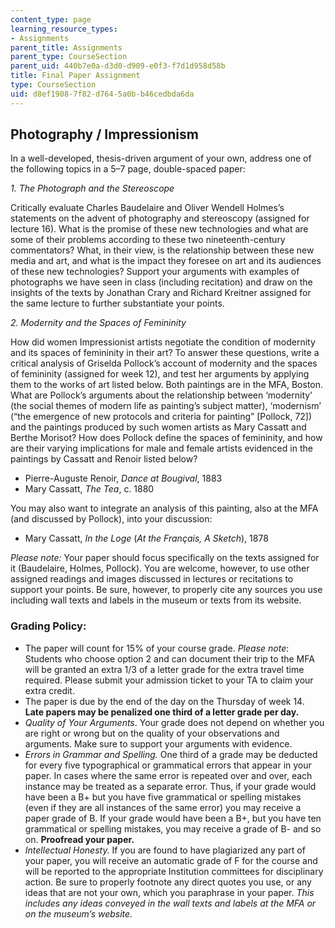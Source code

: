 ```yaml
---
content_type: page
learning_resource_types:
- Assignments
parent_title: Assignments
parent_type: CourseSection
parent_uid: 440b7e0a-d3d0-d909-e0f3-f7d1d958d58b
title: Final Paper Assignment
type: CourseSection
uid: d8ef1908-7f82-d764-5a0b-b46cedbda6da
---
```


Photography / Impressionism
---------------------------

In a well-developed, thesis-driven argument of your own, address one of the following topics in a 5–7 page, double-spaced paper:

_1\. The Photograph and the Stereoscope_

Critically evaluate Charles Baudelaire and Oliver Wendell Holmes’s statements on the advent of photography and stereoscopy (assigned for lecture 16). What is the promise of these new technologies and what are some of their problems according to these two nineteenth-century commentators? What, in their view, is the relationship between these new media and art, and what is the impact they foresee on art and its audiences of these new technologies? Support your arguments with examples of photographs we have seen in class (including recitation) and draw on the insights of the texts by Jonathan Crary and Richard Kreitner assigned for the same lecture to further substantiate your points.

_2\. Modernity and the Spaces of Femininity_

How did women Impressionist artists negotiate the condition of modernity and its spaces of femininity in their art? To answer these questions, write a critical analysis of Griselda Pollock’s account of modernity and the spaces of femininity (assigned for week 12), and test her arguments by applying them to the works of art listed below. Both paintings are in the MFA, Boston. What are Pollock’s arguments about the relationship between ‘modernity’ (the social themes of modern life as painting’s subject matter), ‘modernism’ (“the emergence of new protocols and criteria for painting” \[Pollock, 72\]) and the paintings produced by such women artists as Mary Cassatt and Berthe Morisot? How does Pollock define the spaces of femininity, and how are their varying implications for male and female artists evidenced in the paintings by Cassatt and Renoir listed below?

*   Pierre-Auguste Renoir, _Dance at Bougival_, 1883
*   Mary Cassatt, _The Tea_, c. 1880

You may also want to integrate an analysis of this painting, also at the MFA (and discussed by Pollock), into your discussion:

*   Mary Cassatt, _In the Loge_ (_At the Français, A Sketch_), 1878

_Please note:_ Your paper should focus specifically on the texts assigned for it (Baudelaire, Holmes, Pollock). You are welcome, however, to use other assigned readings and images discussed in lectures or recitations to support your points. Be sure, however, to properly cite any sources you use including wall texts and labels in the museum or texts from its website.

### Grading Policy:

*   The paper will count for 15% of your course grade. _Please note_: Students who choose option 2 and can document their trip to the MFA will be granted an extra 1/3 of a letter grade for the extra travel time required. Please submit your admission ticket to your TA to claim your extra credit.
*   The paper is due by the end of the day on the Thursday of week 14. **Late papers may be penalized one third of a letter grade per day.**
*   _Quality of Your Arguments_. Your grade does not depend on whether you are right or wrong but on the quality of your observations and arguments. Make sure to support your arguments with evidence.
*   _Errors in Grammar and Spelling._ One third of a grade may be deducted for every five typographical or grammatical errors that appear in your paper. In cases where the same error is repeated over and over, each instance may be treated as a separate error. Thus, if your grade would have been a B+ but you have five grammatical or spelling mistakes (even if they are all instances of the same error) you may receive a paper grade of B. If your grade would have been a B+, but you have ten grammatical or spelling mistakes, you may receive a grade of B- and so on. **Proofread your paper.**
*   _Intellectual Honesty._ If you are found to have plagiarized any part of your paper, you will receive an automatic grade of F for the course and will be reported to the appropriate Institution committees for disciplinary action. Be sure to properly footnote any direct quotes you use, or any ideas that are not your own, which you paraphrase in your paper. _This includes any ideas conveyed in the wall texts and labels at the MFA or on the museum’s website._